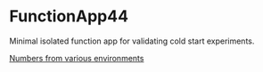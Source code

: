 # FunctionApp44

Minimal isolated function app for validating cold start experiments. 

[Numbers from various environments](https://gist.github.com/kshyju/5e50e5376333e756b8d8864befe5ab1d)


